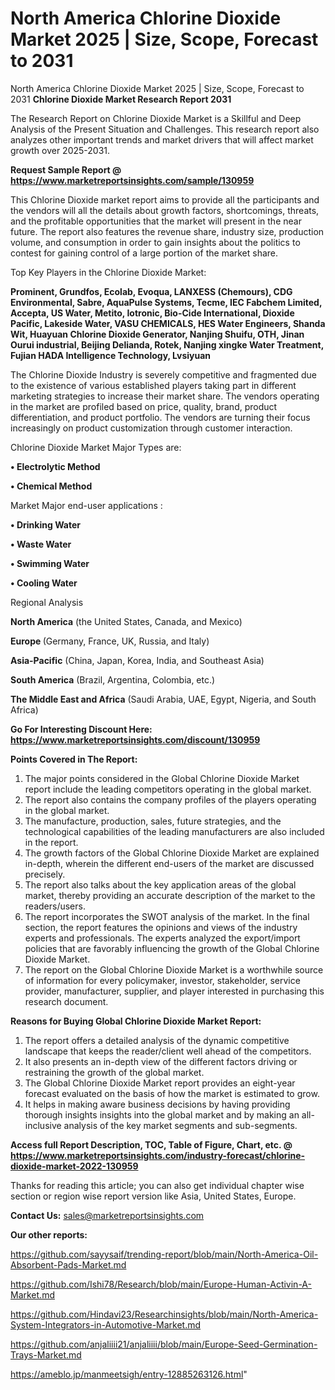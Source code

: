 # North America Chlorine Dioxide Market 2025 | Size, Scope, Forecast to 2031
North America Chlorine Dioxide Market 2025 | Size, Scope, Forecast to 2031
<strong>Chlorine Dioxide Market Research Report 2031</strong>

The Research Report on Chlorine Dioxide Market is a Skillful and Deep Analysis of the Present Situation and Challenges. This research report also analyzes other important trends and market drivers that will affect market growth over 2025-2031.

<strong>Request Sample Report @ <a href=https://www.marketreportsinsights.com/sample/130959>https://www.marketreportsinsights.com/sample/130959</a></strong>

This Chlorine Dioxide market report aims to provide all the participants and the vendors will all the details about growth factors, shortcomings, threats, and the profitable opportunities that the market will present in the near future. The report also features the revenue share, industry size, production volume, and consumption in order to gain insights about the politics to contest for gaining control of a large portion of the market share.

Top Key Players in the Chlorine Dioxide Market:

<strong>Prominent, Grundfos, Ecolab, Evoqua, LANXESS (Chemours), CDG Environmental, Sabre, AquaPulse Systems, Tecme, IEC Fabchem Limited, Accepta, US Water, Metito, Iotronic, Bio-Cide International, Dioxide Pacific, Lakeside Water, VASU CHEMICALS, HES Water Engineers, Shanda Wit, Huayuan Chlorine Dioxide Generator, Nanjing Shuifu, OTH, Jinan Ourui industrial, Beijing Delianda, Rotek, Nanjing xingke Water Treatment, Fujian HADA Intelligence Technology, Lvsiyuan</strong>

The Chlorine Dioxide Industry is severely competitive and fragmented due to the existence of various established players taking part in different marketing strategies to increase their market share. The vendors operating in the market are profiled based on price, quality, brand, product differentiation, and product portfolio. The vendors are turning their focus increasingly on product customization through customer interaction.

Chlorine Dioxide Market Major Types are:

<strong>• Electrolytic Method

• Chemical Method</strong>

Market Major end-user applications :

<strong>• Drinking Water

• Waste Water

• Swimming Water

• Cooling Water</strong>

Regional Analysis

</u><strong><b>North America</b></strong> (the United States, Canada, and Mexico)

<strong><b>Europe </b></strong>(Germany, France, UK, Russia, and Italy)

<strong><b>Asia-Pacific</b></strong> (China, Japan, Korea, India, and Southeast Asia)

<strong><b>South America</b></strong> (Brazil, Argentina, Colombia, etc.)

<strong><b>The Middle East and Africa</b></strong> (Saudi Arabia, UAE, Egypt, Nigeria, and South Africa)

<strong>Go For Interesting Discount Here: <a href=https://www.marketreportsinsights.com/discount/130959>https://www.marketreportsinsights.com/discount/130959</a></strong>

<strong>Points Covered in The Report:</strong>
<ol>
  <li>The major points considered in the Global Chlorine Dioxide Market report include the leading competitors operating in the global market.</li>
  <li>The report also contains the company profiles of the players operating in the global market.</li>
  <li>The manufacture, production, sales, future strategies, and the technological capabilities of the leading manufacturers are also included in the report.</li>
  <li>The growth factors of the Global Chlorine Dioxide Market are explained in-depth, wherein the different end-users of the market are discussed precisely.</li>
  <li>The report also talks about the key application areas of the global market, thereby providing an accurate description of the market to the readers/users.</li>
  <li>The report incorporates the SWOT analysis of the market. In the final section, the report features the opinions and views of the industry experts and professionals. The experts analyzed the export/import policies that are favorably influencing the growth of the Global Chlorine Dioxide Market.</li>
  <li>The report on the Global Chlorine Dioxide Market is a worthwhile source of information for every policymaker, investor, stakeholder, service provider, manufacturer, supplier, and player interested in purchasing this research document.</li>
</ol>
<strong>Reasons for Buying Global Chlorine Dioxide Market Report:</strong>

<ol>
  <li>The report offers a detailed analysis of the dynamic competitive landscape that keeps the reader/client well ahead of the competitors.</li>
  <li>It also presents an in-depth view of the different factors driving or restraining the growth of the global market.</li>
  <li>The Global Chlorine Dioxide Market report provides an eight-year forecast evaluated on the basis of how the market is estimated to grow.</li>
  <li>It helps in making aware business decisions by having providing thorough insights insights into the global market and by making an all-inclusive analysis of the key market segments and sub-segments.</li>
</ol>
<strong>Access full Report Description, TOC, Table of Figure, Chart, etc. @ <a href=https://www.marketreportsinsights.com/industry-forecast/chlorine-dioxide-market-2022-130959>https://www.marketreportsinsights.com/industry-forecast/chlorine-dioxide-market-2022-130959</a></strong>


Thanks for reading this article; you can also get individual chapter wise section or region wise report version like Asia, United States, Europe.

<strong>Contact Us:</strong>
sales@marketreportsinsights.com

<strong>Our other reports:</strong>

<a href=https://github.com/sayysaif/trending-report/blob/main/North-America-Oil-Absorbent-Pads-Market.md>https://github.com/sayysaif/trending-report/blob/main/North-America-Oil-Absorbent-Pads-Market.md</a>

<a href=https://github.com/Ishi78/Research/blob/main/Europe-Human-Activin-A-Market.md>https://github.com/Ishi78/Research/blob/main/Europe-Human-Activin-A-Market.md</a>

<a href=https://github.com/Hindavi23/Researchinsights/blob/main/North-America-System-Integrators-in-Automotive-Market.md>https://github.com/Hindavi23/Researchinsights/blob/main/North-America-System-Integrators-in-Automotive-Market.md</a>

<a href=https://github.com/anjaliiii21/anjaliiii/blob/main/Europe-Seed-Germination-Trays-Market.md>https://github.com/anjaliiii21/anjaliiii/blob/main/Europe-Seed-Germination-Trays-Market.md</a>

<a href=https://ameblo.jp/manmeetsigh/entry-12885263126.html>https://ameblo.jp/manmeetsigh/entry-12885263126.html</a>"
